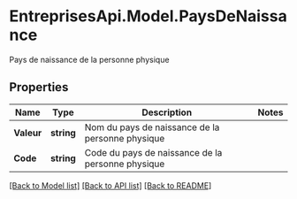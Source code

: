# EntreprisesApi.Model.PaysDeNaissance
Pays de naissance de la personne physique

## Properties

Name | Type | Description | Notes
------------ | ------------- | ------------- | -------------
**Valeur** | **string** | Nom du pays de naissance de la personne physique | 
**Code** | **string** | Code du pays de naissance de la personne physique | 

[[Back to Model list]](../README.md#documentation-for-models) [[Back to API list]](../README.md#documentation-for-api-endpoints) [[Back to README]](../README.md)


